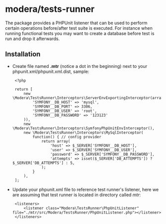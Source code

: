 # modera/tests-runner

The package provides a PHPUnit listener that can be used to perform certain operations before/after test suite is 
executed. For instance when running functional tests you may want to create a database before test is run and drop 
it afterwards.

## Installation

 * Create file named **.mtr** (notice a dot in the beginning) next to your phpunit.xml/phpunit.xml.dist, sample:
 
        <?php
        
        return [
            new \Modera\TestsRunner\Interceptors\ServerEnvExportingInterceptor(array(
                'SYMFONY__DB_HOST' => 'mysql',
                'SYMFONY__DB_PORT' => 3306,
                'SYMFONY__DB_USER' => 'root',
                'SYMFONY__DB_PASSWORD' => '123123'
            )),
            new \Modera\TestsRunner\Interceptors\SymfonyPhpUnitEnvInterceptor(),
            new \Modera\TestsRunner\Interceptors\MySqlInterceptor(
                function() { // config provider
                    return array(
                        'host' => $_SERVER['SYMFONY__DB_HOST'],
                        'user' => $_SERVER['SYMFONY__DB_USER'],
                        'password' => $_SERVER['SYMFONY__DB_PASSWORD'],
                        'attempts' => isset($_SERVER['DB_ATTEMPTS']) ? $_SERVER['DB_ATTEMPTS'] : 5,
                    );
                }
            ),
        ];
        
 * Update your phpunit.xml file to reference test runner's listener, here we are assuming that test runner is located
 in directory called *mtr*:
 
        <listeners>
            <listener class="Modera\TestsRunner\PhpUnitListener" file="./mtr/src/Modera/TestsRunner/PhpUnitListener.php"></listener>
        </listeners>